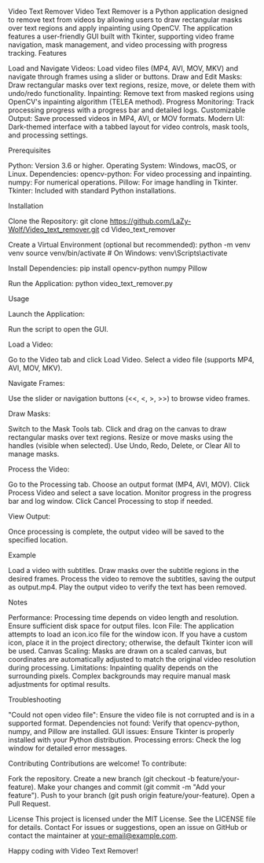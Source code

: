 Video Text Remover
Video Text Remover is a Python application designed to remove text from videos by allowing users to draw rectangular masks over text regions and apply inpainting using OpenCV. The application features a user-friendly GUI built with Tkinter, supporting video frame navigation, mask management, and video processing with progress tracking.
Features

Load and Navigate Videos: Load video files (MP4, AVI, MOV, MKV) and navigate through frames using a slider or buttons.
Draw and Edit Masks: Draw rectangular masks over text regions, resize, move, or delete them with undo/redo functionality.
Inpainting: Remove text from masked regions using OpenCV's inpainting algorithm (TELEA method).
Progress Monitoring: Track processing progress with a progress bar and detailed logs.
Customizable Output: Save processed videos in MP4, AVI, or MOV formats.
Modern UI: Dark-themed interface with a tabbed layout for video controls, mask tools, and processing settings.

Prerequisites

Python: Version 3.6 or higher.
Operating System: Windows, macOS, or Linux.
Dependencies:
opencv-python: For video processing and inpainting.
numpy: For numerical operations.
Pillow: For image handling in Tkinter.
Tkinter: Included with standard Python installations.



Installation

Clone the Repository:
git clone https://github.com/LaZy-Wolf/Video_text_remover.git
cd Video_text_remover


Create a Virtual Environment (optional but recommended):
python -m venv venv
source venv/bin/activate  # On Windows: venv\Scripts\activate


Install Dependencies:
pip install opencv-python numpy Pillow


Run the Application:
python video_text_remover.py



Usage

Launch the Application:

Run the script to open the GUI.


Load a Video:

Go to the Video tab and click Load Video.
Select a video file (supports MP4, AVI, MOV, MKV).


Navigate Frames:

Use the slider or navigation buttons (<<, <, >, >>) to browse video frames.


Draw Masks:

Switch to the Mask Tools tab.
Click and drag on the canvas to draw rectangular masks over text regions.
Resize or move masks using the handles (visible when selected).
Use Undo, Redo, Delete, or Clear All to manage masks.


Process the Video:

Go to the Processing tab.
Choose an output format (MP4, AVI, MOV).
Click Process Video and select a save location.
Monitor progress in the progress bar and log window.
Click Cancel Processing to stop if needed.


View Output:

Once processing is complete, the output video will be saved to the specified location.



Example

Load a video with subtitles.
Draw masks over the subtitle regions in the desired frames.
Process the video to remove the subtitles, saving the output as output.mp4.
Play the output video to verify the text has been removed.

Notes

Performance: Processing time depends on video length and resolution. Ensure sufficient disk space for output files.
Icon File: The application attempts to load an icon.ico file for the window icon. If you have a custom icon, place it in the project directory; otherwise, the default Tkinter icon will be used.
Canvas Scaling: Masks are drawn on a scaled canvas, but coordinates are automatically adjusted to match the original video resolution during processing.
Limitations: Inpainting quality depends on the surrounding pixels. Complex backgrounds may require manual mask adjustments for optimal results.

Troubleshooting

"Could not open video file": Ensure the video file is not corrupted and is in a supported format.
Dependencies not found: Verify that opencv-python, numpy, and Pillow are installed.
GUI issues: Ensure Tkinter is properly installed with your Python distribution.
Processing errors: Check the log window for detailed error messages.

Contributing
Contributions are welcome! To contribute:

Fork the repository.
Create a new branch (git checkout -b feature/your-feature).
Make your changes and commit (git commit -m "Add your feature").
Push to your branch (git push origin feature/your-feature).
Open a Pull Request.

License
This project is licensed under the MIT License. See the LICENSE file for details.
Contact
For issues or suggestions, open an issue on GitHub or contact the maintainer at your-email@example.com.

Happy coding with Video Text Remover!
